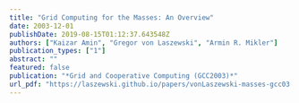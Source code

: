 ```yaml
---
title: "Grid Computing for the Masses: An Overview"
date: 2003-12-01
publishDate: 2019-08-15T01:12:37.643548Z
authors: ["Kaizar Amin", "Gregor von Laszewski", "Armin R. Mikler"]
publication_types: ["1"]
abstract: ""
featured: false
publication: "*Grid and Cooperative Computing (GCC2003)*"
url_pdf: "https://laszewski.github.io/papers/vonLaszewski-masses-gcc03.pdf"
---
```



